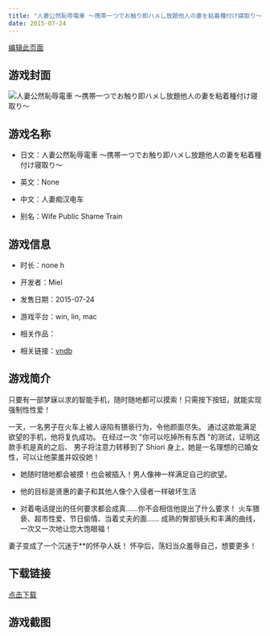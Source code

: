 ```yaml
---
title: "人妻公然恥辱電車 ～携帯一つでお触り即ハメし放題他人の妻を粘着種付け寝取り～"
date: 2015-07-24
---
```

[编辑此页面](https://github.com/ACG-3/ADV3-source/blob/main/source/_posts/%E4%BA%BA%E5%A6%BB%E5%85%AC%E7%84%B6%E6%81%A5%E8%BE%B1%E9%9B%BB%E8%BB%8A%20%EF%BD%9E%E6%90%BA%E5%B8%AF%E4%B8%80%E3%81%A4%E3%81%A7%E3%81%8A%E8%A7%A6%E3%82%8A%E5%8D%B3%E3%83%8F%E3%83%A1%E3%81%97%E6%94%BE%E9%A1%8C%E4%BB%96%E4%BA%BA%E3%81%AE%E5%A6%BB%E3%82%92%E7%B2%98%E7%9D%80%E7%A8%AE%E4%BB%98%E3%81%91%E5%AF%9D%E5%8F%96%E3%82%8A%EF%BD%9E.md)

## 游戏封面

![人妻公然恥辱電車 ～携帯一つでお触り即ハメし放題他人の妻を粘着種付け寝取り～](https%3A//pan.timero.xyz/onedrive/img_lib_001/%E4%BA%BA%E5%A6%BB%E5%85%AC%E7%84%B6%E6%81%A5%E8%BE%B1%E9%9B%BB%E8%BB%8A%20%EF%BD%9E%E6%90%BA%E5%B8%AF%E4%B8%80%E3%81%A4%E3%81%A7%E3%81%8A%E8%A7%A6%E3%82%8A%E5%8D%B3%E3%83%8F%E3%83%A1%E3%81%97%E6%94%BE%E9%A1%8C%E4%BB%96%E4%BA%BA%E3%81%AE%E5%A6%BB%E3%82%92%E7%B2%98%E7%9D%80%E7%A8%AE%E4%BB%98%E3%81%91%E5%AF%9D%E5%8F%96%E3%82%8A%EF%BD%9E_cover.avif)


## 游戏名称

- 日文：人妻公然恥辱電車 ～携帯一つでお触り即ハメし放題他人の妻を粘着種付け寝取り～
- 英文：None
- 中文：人妻痴汉电车

- 别名：Wife Public Shame Train


## 游戏信息

- 时长：none h
- 开发者：Miel
- 发售日期：2015-07-24
- 游戏平台：win, lin, mac
- 相关作品：

- 相关链接：[vndb](https://vndb.org/v17940)


## 游戏简介

只要有一部梦寐以求的智能手机，随时随地都可以摸索！只需按下按钮，就能实现强制性性爱！

一天，一名男子在火车上被人诬陷有猥亵行为，令他颜面尽失。
通过这款能满足欲望的手机，他将复仇成功。
在经过一次 "你可以吃掉所有东西 "的测试，证明这款手机是真的之后、
男子将注意力转移到了 Shiori 身上，她是一名理想的已婚女性，可以让他蒙羞并奴役她！

* 她随时随地都会被摸！也会被插入！男人像神一样满足自己的欲望。

* 他的目标是贤惠的妻子和其他人像个入侵者一样破坏生活

* 对着电话提出的任何要求都会成真......你不会相信他提出了什么要求！
火车猥亵、超市性爱、节日偷情、当着丈夫的面......
成熟的臀部镜头和丰满的曲线，一次又一次地让您大饱眼福！

妻子变成了一个沉迷于**的怀孕人妖！
怀孕后，荡妇当众羞辱自己，想要更多！




## 下载链接

[点击下载](https://pan.timero.xyz/onedrive/adv_lib_001/%E4%BA%BA%E5%A6%BB%E5%85%AC%E7%84%B6%E6%81%A5%E8%BE%B1%E9%9B%BB%E8%BB%8A%20%EF%BD%9E%E6%90%BA%E5%B8%AF%E4%B8%80%E3%81%A4%E3%81%A7%E3%81%8A%E8%A7%A6%E3%82%8A%E5%8D%B3%E3%83%8F%E3%83%A1%E3%81%97%E6%94%BE%E9%A1%8C%E4%BB%96%E4%BA%BA%E3%81%AE%E5%A6%BB%E3%82%92%E7%B2%98%E7%9D%80%E7%A8%AE%E4%BB%98%E3%81%91%E5%AF%9D%E5%8F%96%E3%82%8A%EF%BD%9E)


## 游戏截图


